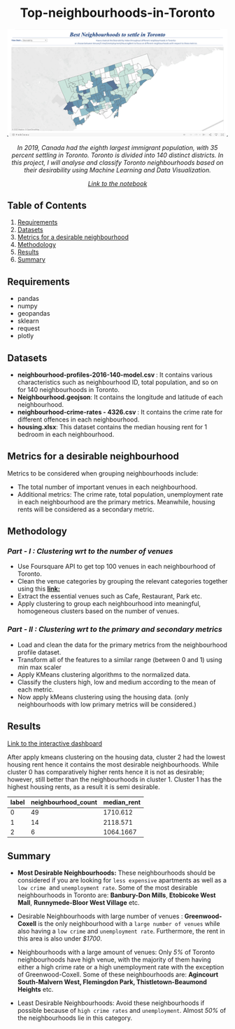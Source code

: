 <div align="center">
<h1> Top-neighbourhoods-in-Toronto </h1>
 
 <p align="center">
<img src="https://github.com/raofida75/Best-neighbourhoods-to-settle-in-Toronto-/blob/main/Dashboard.png" width="1000"/>
</p>

<i>In 2019, Canada had the eighth largest immigrant population, with 35 percent settling in Toronto. Toronto is divided into 140 distinct districts. In this project, I will analyse and classify Toronto neighbourhoods based on their desirability using Machine Learning and Data Visualization.

[Link to the notebook](https://nbviewer.org/github/raofida75/Top-neighbourhoods-in-Toronto/blob/main/Top%20neighbourhoods%20in%20Toronto.ipynb)
</i></div>

## Table of Contents

1. [Requirements](#requirements)
2. [Datasets](#datasets)     
3. [Metrics for a desirable neighbourhood](#metrics-for-a-desirable-neighbourhood)  
4. [Methodology](#methodology) 
5. [Results](#results)
6. [Summary](#summary)

## Requirements
- pandas
- numpy
- geopandas
- sklearn
- request
- plotly

## Datasets

- <b> neighbourhood-profiles-2016-140-model.csv </b>: It contains various characteristics such as neighbourhood ID, total population, and so on for 140 neighbourhoods in Toronto.
- <b> Neighbourhood.geojson</b>: It contains the longitude and latitude of each neighbourhood.
- <b> neighbourhood-crime-rates - 4326.csv </b>: It contains the crime rate for different offences in each neighbourhood. 
- <b> housing.xlsx</b>: This dataset contains the median housing rent for 1 bedroom in each neighbourhood.

## Metrics for a desirable neighbourhood

Metrics to be considered when grouping neighbourhoods include: 
- The total number of important venues in each neighbourhood. 
- Additional metrics: The crime rate, total population, unemployment rate in each neighbourhood are the primary metrics. Meanwhile, housing rents will be considered as a secondary metric.

## Methodology

### <i> Part - I : Clustering wrt to the number of venues</i>
- Use Foursquare API to get top 100 venues in each neighbourhood of Toronto. 
- Clean the venue categories by grouping the relevant categories together using this <a href="https://developer.foursquare.com/docs/categories" target="_blank"><b>link: </b></a>
- Extract the essential venues such as Cafe, Restaurant, Park etc. 
- Apply clustering to group each neighbourhood into meaningful, homogeneous clusters based on the number of venues. 

### <i>Part - II : Clustering wrt to the primary and secondary metrics</i>
- Load and clean the data for the primary metrics from the neighbourhood profile dataset.
- Transform all of the features to a similar range (between 0 and 1) using min max scaler
- Apply KMeans clustering algorithms to the normalized data.
- Classify the clusters high, low and medium according to the mean of each metric.
- Now apply kMeans clustering using the housing data. (only neighbourhoods with low primary metrics will be considered.)

## Results

[Link to the interactive dashboard](https://public.tableau.com/app/profile/fida.hussain.abbas.rao/viz/TopNeighbourhoodsinToronto/Dashboard1?publish=yes)

After apply kmeans clustering on the housing data, cluster 2 had the lowest housing rent hence it contains the most desirable neighbourhoods. While cluster 0 has comparatively higher rents hence it is not as desirable; however, still better than the neighbourhoods in cluster 1. Cluster 1 has the highest housing rents, as a result it is semi desirable.

| label | neighbourhood_count | median_rent |
| --- | --- | --- |
| 0 | 49 | 1710.612 |
| 1 | 14 | 2118.571 |
| 2 | 6 | 1064.1667 |


## Summary

- <b>Most Desirable Neighbourhoods:</b> These neighbourhoods should be considered if you are looking for `less expensive` apartments as well as a `low crime `and `unemployment rate`. Some of the most desirable neighbourhoods in Toronto are: **Banbury-Don Mills**, **Etobicoke West Mall**, **Runnymede-Bloor West Village** etc.

- Desirable Neighbourhoods with large number of venues : **Greenwood-Coxell** is the only neighbourhood with a `large number of venues` while also having a `low crime` and `unemployment rate`. Furthermore, the rent in this area is also under <i>$1700</i>.

- Neighbourhoods with a large amount of venues: Only <i>5%</i> of Toronto neighbourhoods have high venue, with the majority of them having either a high crime rate or a high unemployment rate with the exception of Greenwood-Coxell. Some of these neighbourhoods are: **Agincourt South-Malvern West, Flemingdon Park, Thistletown-Beaumond Heights** etc.

- Least Desirable Neighbourhoods: Avoid these neighbourhoods if possible because of `high crime rates` and `unemployment`. Almost <i>50%</i> of the neighbourhoods lie in this category. 

